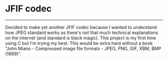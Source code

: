 # JFIF codec
---
Decided to make yet another JFIF codec because I wanted to understand how JPEG standard works as there's not that much technical explanations on the internet (and standard is black magic). This project is my first time using C but I'm trying my best. This would be extra hard without a book "John Miano - Compressed image file formats - JPEG, PNG, GIF, XBM, BMP (1999)".
